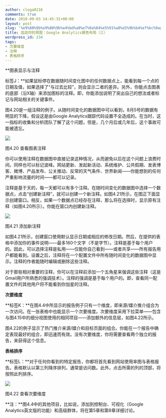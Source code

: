 ```yaml
---
author: cloga0216
comments: true
date: 2010-09-03 14:45:31+00:00
layout: post
slug: '%e9%80%9b%e9%80%9b%e4%bd%a0%e7%9a%84%e5%91%a8%e5%9b%b4%ef%bc%9agoolge-analytics%e6%8a%a5%e5%91%8a%e5%b8%83%e5%b1%80%ef%bc%88%e4%b8%89%ef%bc%89'
title: 逛逛你的周围：Google Analytics报告布局（三）
wordpress_id: 234
tags:
- 次要维度
- 注释
- 表格排序
---
```


**图表显示与注释  

标签J：**如果鼠标停在数据随时间变化图中的任何数据点上，能看到每一个点的日期及值，如果选择了“与过去比较”，则会显示二者的差异。另外，你能点击图表的底部（沿X轴）来添加图标的注释。即，你能添加说明了突出自己的想法或者标记与网站相关的关键事件。  

图4.20是一组注释的例子。从随时间变化的数据图中可以看到，8月5号的数据有明显的下降，假设这是由Google Analytics跟踪代码设置不全造成的。在当时，这一指标的收集和分析团队了解了这个问题，但是，几个月后或几年后，这个事故可能被遗忘。




[![](http://www.cloga.info/wp-content/uploads/2010/09/4-20.jpg)](http://www.cloga.info/wp-content/uploads/2010/09/4-20.jpg)




图4.20 查看图表注释




你可以使用注释在数据图中直接记录这种情况，从而避免以后在这个问题上浪费时间。同样也可以标记波峰。网站更新、发起新活动、系统维护、公共假期、发表博客、微博、产品发布、公关推动、反常的天气条件、世界新闻——你能想到的任何严重影响流量的时间——都可以记录。  

注释是基于天的，每一天都可以有多个注释。在随时间变化的数据图中选择一个数据点，点击“创建新注释”，就可以创建一个新注释。如图4.21所示，在图正下面显示创建窗口。相反，如果一个数据点已经存在注释，那么将在选择时，显示原有注释（如图4.20所示）。你能在窗口内创建新注释。




[![](http://www.cloga.info/wp-content/uploads/2010/09/4-21.bmp)](http://www.cloga.info/wp-content/uploads/2010/09/4-21.bmp)




图4.21 添加新注释




如图4.21所示，创建窗口使用默认显示日期或相应的修改日期。然后，在提供的表格中添加你的事件说明——最多160个文字（不是字节）。注释是基于每个用户的。因此，可以选择注释是私用——仅能你自己看到——或者共享——所有报告用户都能看到。设置之后，注释将在一个配置文件中所有随时间变化的数据图中显示。注释的作者能随时编辑或删除这些注释。  

对于那些相对重要的注释，你可以在注释前添加一个五角星来强调这些注释（这是Gmail用户所熟悉的强调技术）。注释的强调是基于每个用户的。即，查看同一配置文件的其他用户将不能看到你加星的注释。  

**次要维度**  

**标签K：**在图4.4中所显示的报告例子只有一个维度，即来源/媒介推介组合为一次访问。在一张表格中也能显示一个次要维度。次要维度采用下拉菜单——包含与图4.15中的细分视图使用的相同项目——添加额外的信息层，如图4.22所示。  

图4.22的例子显示了热门推介来源/媒介和目标页面的组合。你能在一个报告中确定表现最好的组合，即迅速而有效。没有次要维度，你将需要查看两个独立的报告，来获得这个信息。  

**表格排序**  

**标签L：**对于任何你看到的特定报告，你都将首先看到网站使用率图与表格报告。表格默认以第三列降序排列，通常是访问数。此外，点击所需的列的顶部，将按照此列排序。




[![](http://www.cloga.info/wp-content/uploads/2010/09/4-22.jpg)](http://www.cloga.info/wp-content/uploads/2010/09/4-22.jpg)




图4.22 查看次要维度




**注：**图4.4中的其他项目，比如说，添加到控制台、可视化（Google Analytics英文版的功能）和高级群体，将在第5章和第8章详细讨论。



